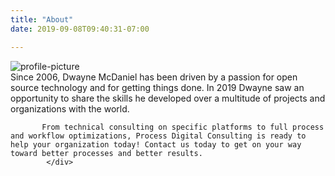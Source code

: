 ```yaml
---
title: "About"
date: 2019-09-08T09:40:31-07:00

---
```


<div class="container wrapper">
			<div class="row">
				<div class="col-sm-3 col-centered">
					<img alt="profile-picture" class="img-responsive img-circle user-picture center-block" src="/images/IMG_8971.jpg">
				</div>
			</div>
            <div class="row">
            <div class="align-self-center about-description">
            Since 2006, Dwayne McDaniel has been driven by a passion for open source technology and for getting things done. In 2019 Dwayne saw an opportunity to share the skills he developed over a multitude of projects and organizations with the world.
           
           From technical consulting on specific platforms to full process and workflow optimizations, Process Digital Consulting is ready to help your organization today! Contact us today to get on your way toward better processes and better results.
            </div>
      
</div>